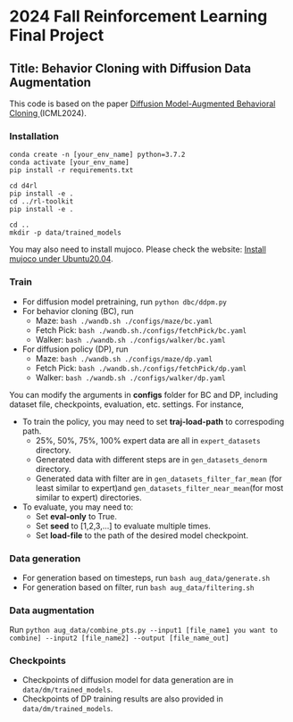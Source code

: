 # 2024 Fall Reinforcement Learning Final Project
## Title: Behavior Cloning with Diffusion Data Augmentation

This code is based on the paper <a href="https://arxiv.org/abs/2302.13335" title="Diffusion Model-Augmented Behavioral Cloning">Diffusion Model-Augmented Behavioral Cloning </a>(ICML2024).

### Installation
```
conda create -n [your_env_name] python=3.7.2
conda activate [your_env_name]
pip install -r requirements.txt

cd d4rl
pip install -e .
cd ../rl-toolkit
pip install -e .

cd ..
mkdir -p data/trained_models
```
You may also need to install mujoco. Please check the website: <a href="https://blog.csdn.net/qq_47997583/article/details/125400418?ops_request_misc=%257B%2522request%255Fid%2522%253A%2522172447674316800188543607%2522%252C%2522scm%2522%253A%252220140713.130102334..%2522%257D&request_id=172447674316800188543607&biz_id=0&utm_medium=distribute.pc_search_result.none-task-blog-2~all~top_positive~default-1-125400418-null-null.142%5Ev100%5Epc_search_result_base7&utm_term=ubuntu20.04%E5%AE%89%E8%A3%85mujoco&spm=1018.2226.3001.4187" title="Diffusion Model-Augmented Behavioral Cloning">Install mujoco under Ubuntu20.04</a>.

### Train
* For diffusion model pretraining, run `python dbc/ddpm.py`
* For behavior cloning (BC), run 
    * Maze: `bash ./wandb.sh ./configs/maze/bc.yaml`
    * Fetch Pick: `bash ./wandb.sh./configs/fetchPick/bc.yaml`
    * Walker: `bash ./wandb.sh ./configs/walker/bc.yaml`
* For diffusion policy (DP), run 
    * Maze: `bash ./wandb.sh ./configs/maze/dp.yaml`
    * Fetch Pick: `bash ./wandb.sh./configs/fetchPick/dp.yaml`
    * Walker: `bash ./wandb.sh ./configs/walker/dp.yaml`

You can modify the arguments in **configs** folder for BC and DP, including dataset file, checkpoints, evaluation, etc. settings. For instance, 
* To train the policy, you may need to set **traj-load-path** to correspoding path. 
    * 25%, 50%, 75%, 100% expert data are all in `expert_datasets` directory.
    * Generated data with different steps are in `gen_datasets_denorm` directory.
    * Generated data with filter are in `gen_datasets_filter_far_mean` (for least similar to expert)and `gen_datasets_filter_near_mean`(for most similar to expert) directories. 
* To evaluate, you may need to:
    * Set **eval-only** to True.
    * Set **seed** to [1,2,3,...] to evaluate multiple times.
    * Set **load-file** to the path of the desired model checkpoint.
    

### Data generation
* For generation based on timesteps, run `bash aug_data/generate.sh`
* For generation based on filter, run `bash aug_data/filtering.sh`

### Data augmentation
Run `python aug_data/combine_pts.py --input1 [file_name1 you want to combine] --input2 [file_name2] --output [file_name_out]`

### Checkpoints
*    Checkpoints of diffusion model for data generation are in `data/dm/trained_models`.
*    Checkpoints of DP training results are also provided in `data/dm/trained_models`. 
